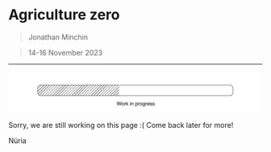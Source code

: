 # **Agriculture zero**

> Jonathan Minchin

> 14-16 November 2023

---



![](../images/Work%20in%20progress.jpg)

Sorry, we are still working on this page :( 
Come back later for more!

Núria